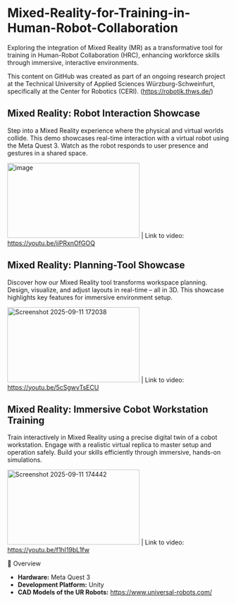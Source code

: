 # Mixed-Reality-for-Training-in-Human-Robot-Collaboration
Exploring the integration of Mixed Reality (MR) as a transformative tool for training in Human-Robot Collaboration (HRC), enhancing workforce skills through immersive, interactive environments.

This content on GitHub was created as part of an ongoing research project at the Technical University of Applied Sciences Würzburg-Schweinfurt, specifically at the Center for Robotics (CERI). (https://robotik.thws.de/)

## Mixed Reality: Robot Interaction Showcase
Step into a Mixed Reality experience where the physical and virtual worlds collide. This demo showcases real-time interaction with a virtual robot using the Meta Quest 3. Watch as the robot responds to user presence and gestures in a shared space.

<img width="300" height="170" alt="image" src="https://github.com/user-attachments/assets/b7481ad5-682b-4bf9-b4ea-7698bb558e06" />  |  Link to video: https://youtu.be/iiPRxnOfGOQ

## Mixed Reality: Planning-Tool Showcase
Discover how our Mixed Reality tool transforms workspace planning. Design, visualize, and adjust layouts in real-time – all in 3D. This showcase highlights key features for immersive environment setup.

<img width="300" height="170" alt="Screenshot 2025-09-11 172038" src="https://github.com/user-attachments/assets/1976289a-6c92-4b58-b001-cba813532738" />  |  Link to video: https://youtu.be/5cSgwvTsECU

## Mixed Reality: Immersive Cobot Workstation Training
Train interactively in Mixed Reality using a precise digital twin of a cobot workstation. Engage with a realistic virtual replica to master setup and operation safely. Build your skills efficiently through immersive, hands-on simulations.

<img width="300" height="170" alt="Screenshot 2025-09-11 174442" src="https://github.com/user-attachments/assets/5038874f-507c-46d6-baaf-29bd7cb29733" /> |  Link to video: https://youtu.be/f1hI19bL1fw



🔧 Overview
- **Hardware:** Meta Quest 3  
- **Development Platform:** Unity 
- **CAD Models of the UR Robots:** https://www.universal-robots.com/
